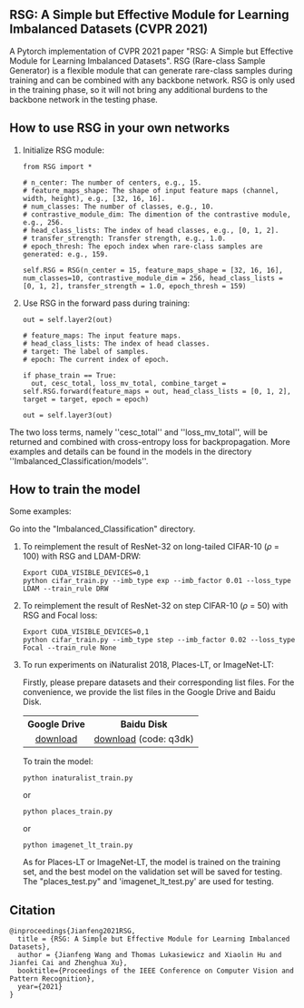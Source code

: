 ## RSG: A Simple but Effective Module for Learning Imbalanced Datasets (CVPR 2021)

A Pytorch implementation of CVPR 2021 paper "RSG: A Simple but Effective Module for Learning Imbalanced Datasets". RSG (Rare-class Sample Generator) is a flexible module that can generate rare-class samples during training and can be combined with any backbone network. RSG is only used in the training phase, so it will not bring any additional burdens to the backbone network in the testing phase.


How to use RSG in your own networks
-----------------
1. Initialize RSG module:

   ```
   from RSG import *

   # n_center: The number of centers, e.g., 15.
   # feature_maps_shape: The shape of input feature maps (channel, width, height), e.g., [32, 16, 16].
   # num_classes: The number of classes, e.g., 10.
   # contrastive_module_dim: The dimention of the contrastive module, e.g., 256.
   # head_class_lists: The index of head classes, e.g., [0, 1, 2].
   # transfer_strength: Transfer strength, e.g., 1.0.
   # epoch_thresh: The epoch index when rare-class samples are generated: e.g., 159.

   self.RSG = RSG(n_center = 15, feature_maps_shape = [32, 16, 16], num_classes=10, contrastive_module_dim = 256, head_class_lists = [0, 1, 2], transfer_strength = 1.0, epoch_thresh = 159)

   ```

2. Use RSG in the forward pass during training:

   ```
   out = self.layer2(out)

   # feature_maps: The input feature maps.
   # head_class_lists: The index of head classes.
   # target: The label of samples.
   # epoch: The current index of epoch.

   if phase_train == True:
     out, cesc_total, loss_mv_total, combine_target = self.RSG.forward(feature_maps = out, head_class_lists = [0, 1, 2], target = target, epoch = epoch)
    
   out = self.layer3(out) 
   ```

The two loss terms, namely ''cesc_total'' and ''loss_mv_total'', will be returned and combined with cross-entropy loss for backpropagation. More examples and details can be found in the models in the directory ''Imbalanced_Classification/models''.

How to train the model
-----------------
Some examples:

Go into the "Imbalanced_Classification" directory.

1. To reimplement the result of ResNet-32 on long-tailed CIFAR-10 ($\rho$ = 100) with RSG and LDAM-DRW:

   ```
   Export CUDA_VISIBLE_DEVICES=0,1
   python cifar_train.py --imb_type exp --imb_factor 0.01 --loss_type LDAM --train_rule DRW
   ```

2. To reimplement the result of ResNet-32 on step CIFAR-10 ($\rho$ = 50) with RSG and Focal loss:

   ```
   Export CUDA_VISIBLE_DEVICES=0,1
   python cifar_train.py --imb_type step --imb_factor 0.02 --loss_type Focal --train_rule None
   ```

3. To run experiments on iNaturalist 2018, Places-LT, or ImageNet-LT:

   Firstly, please prepare datasets and their corresponding list files. For the convenience, we provide the list files in the Google Drive and Baidu Disk. 

   <table><tbody>
   <!-- START TABLE -->
   <!-- TABLE HEADER -->
   <th valign="bottom">Google Drive</th>
   <th valign="bottom">Baidu Disk</th>
   <!-- TABLE BODY -->
   <tr>
   <td align="center"><a href="https://drive.google.com/file/d/1EjcTqoJMbj6EfvY-yt1eaeMdHzSYBCy-/view?usp=sharing">download</a></td>
   <td align="center"><a href="https://pan.baidu.com/s/1A1m5927elxdmZwkaB9GGNQ">download</a>  (code: q3dk)  </td>
   </tr>
   </tbody></table>

   To train the model:

   ```
   python inaturalist_train.py
   ```
   or
   
   ```
   python places_train.py
   ```
   or
   
   ```
   python imagenet_lt_train.py
   ```

   As for Places-LT or ImageNet-LT, the model is trained on the training set, and the best model on the validation set will be saved for testing.
   The "places_test.py" and 'imagenet_lt_test.py' are used for testing.

Citation
-----------------

```
@inproceedings{Jianfeng2021RSG,
  title = {RSG: A Simple but Effective Module for Learning Imbalanced Datasets},
  author = {Jianfeng Wang and Thomas Lukasiewicz and Xiaolin Hu and Jianfei Cai and Zhenghua Xu},
  booktitle={Proceedings of the IEEE Conference on Computer Vision and Pattern Recognition},
  year={2021}
}
```
